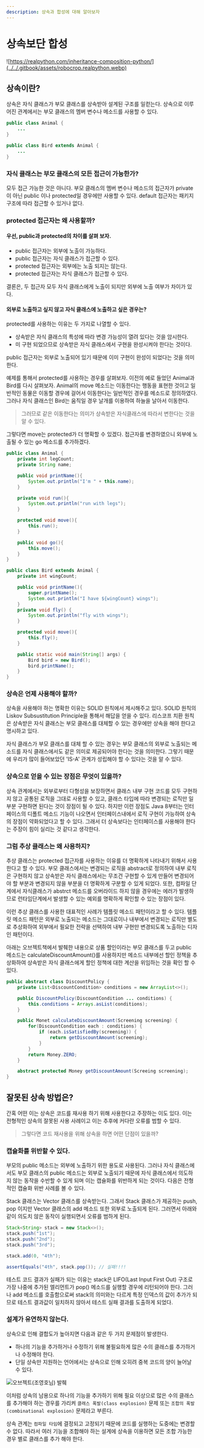 ```yaml
---
description: 상속과 합성에 대해 알아보자
---
```


# 상속보단 합성

![https://realpython.com/inheritance-composition-python/](../../.gitbook/assets/robocrop.realpython.webp)

## 상속이란?

상속은 자식 클래스가 부모 클래스를 상속받아 설계된 구조를 일컫는다. 상속으로 이루어진 관계에서는 부모 클래스의 멤버 변수나 메소드를 사용할 수 있다.

```java
public class Animal {
    ...
}

public class Bird extends Animal {
    ...
}
```

### 자식 클래스는 부모 클래스의 모든 접근이 가능한가?

모두 접근 가능한 것은 아니다. 부모 클래스의 멤버 변수나 메소드의 접근자가 private이 아닌 public 이나 protected일 경우에만 사용할 수 있다. default 접근자는 패키지 구조에 따라 접근할 수 있거나 없다.

### protected 접근자는 왜 사용할까?

#### 우선, public과 protected의 차이를 살펴 보자.

* public 접근자는 외부에 노출이 가능하다.
* public 접근자는 자식 클래스가 접근할 수 있다.
* protected 접근자는 외부에는 노출 되지는 않는다.
* protected 접근자는 자식 클래스가 접근할 수 있다.

결론은, 두 접근자 모두 자식 클래스에게 노출이 되지만 외부에 노출 여부가 차이가 있다.

#### 외부로 노출하고 싶지 않고 자식 클래스에 노출하고 싶은 경우는?

protected를 사용하는 이유는 두 가지로 나열할 수 있다.

* 상속받은 자식 클래스의 특성에 따라 변경 가능성이 열려 있다는 것을 암시한다.
* 미 구현 되었으므로 상속받은 자식 클래스에서 구현을 완성시켜야 한다는 것이다.

public 접근자는 외부로 노출되어 있기 때문에 이미 구현이 완성이 되었다는 것을 의미한다.

예제를 통해서 protected를 사용하는 경우를 살펴보자. 이전의 예로 들었던 Animal과 Bird를 다시 살펴보자. Animal의 move 메소드는 이동한다는 행동을 표현한 것이고 일반적인 동물은 이동할 경우에 걸어서 이동한다는 일반적인 경우를 메소드로 정의하였다. 그러나 자식 클래스인 Bird는 움직일 경우 날개를 이용하여 하늘을 날아서 이동한다.

> 그러므로 같은 이동한다는 의미가 상속받은 자식클래스에 따라서 변한다는 것을 알 수 있다.

그렇다면 move는 protected가 더 명확할 수 있겠다. 접근자를 변경하였으니 외부에 노출될 수 있는 go 메소드를 추가하겠다.

```java
public class Animal {
    private int legCount;
    private String name;

    public void printName(){
        System.out.println("I'm " + this.name);
    }

    private void run(){
        System.out.println("run with legs");
    }

    protected void move(){
        this.run();
    }

    public void go(){
        this.move();
    }
}

public class Bird extends Animal {
    private int wingCount;

    public void printName(){
        super.printName();
        System.out.println("I have ${wingCount} wings");
    }
    private void fly() {
        System.out.println("fly with wings");
    }

    protected void move(){
        this.fly();
    }

    public static void main(String[] args) {
        Bird bird = new Bird();
        bird.printName();
    }
}
```

### 상속은 언제 사용해야 할까?

상속을 사용해야 하는 명확한 이유는 SOLID 원칙에서 제시해주고 있다. SOLID 원칙의 Liskov Subsustitution Principle을 통해서 해답을 얻을 수 있다. 리스코프 치환 원칙은 상속받은 자식 클래스는 부모 클래스를 대체할 수 있는 경우에만 상속을 해야 한다고 명시하고 있다.

자식 클래스가 부모 클래스를 대체 할 수 있는 경우는 부모 클래스의 외부로 노출되는 메소드를 자식 클래스에서도 같은 의미로 제공되어야 한다는 것을 의미한다. 그렇기 때문에 우리가 많이 들어보았던 'IS-A' 관계가 성립해야 할 수 있다는 것을 알 수 있다.

### 상속으로 얻을 수 있는 장점은 무엇이 있을까?

상속 관계에서는 외부로부터 다형성을 보장하면서 클래스 내부 구현 코드를 모두 구현하지 않고 공통된 로직을 그대로 사용할 수 있고, 클래스 타입에 따라 변경되는 로직만 일부분 구현하면 된다는 것이 장점이 될 수 있다. 하지만 이런 장점도 Java 8부터는 인터페이스의 디폴트 메소드 기능이 나오면서 인터페이스내에서 로직 구현이 가능하여 상속의 장점이 약화되었다고 할 수 있다. 그래서 더 상속보다는 인터페이스를 사용해야 한다는 주장이 힘이 실리는 것 같다고 생각한다.

### 그럼 추상 클래스는 왜 사용하지?

추상 클래스는 protected 접근자를 사용하는 이유를 더 명확하게 나타내기 위해서 사용한다고 할 수 있다. 부모 클래스에서는 변경되는 로직을 abstract로 정의하여 내부 로직은 구현하지 않고 상속받은 자식 클래스에서는 무조건 구현할 수 있게 만들어 변경되어야 할 부분과 변경되지 않을 부분을 더 명확하게 구분할 수 있게 되었다. 또한, 컴파일 단계에서 자식클래스가 abstrct 메소드를 오버라이드 하지 않을 경우에는 에러가 발생하므로 런타임단계에서 발생할 수 있는 예외를 명확하게 확인할 수 있는 장점이 있다.

이런 추상 클래스를 사용한 대표적인 사례가 템플릿 메소드 패턴이라고 할 수 있다. 템플릿 메소드 패턴은 외부로 노출되는 메소드는 그대로이나 내부에서 변경되는 로직만 별도로 추상화하여 외부에서 필요한 전략을 선택하여 내부 구현만 변경되도록 노출하는 디자인 패턴이다.

아래는 오브젝트책에서 발췌한 내용으로 상품 할인이라는 부모 클래스를 두고 public 메소드는 calculateDiscountAmount\(\)를 사용하지만 메소드 내부에선 할인 정책을 추상화하여 상속받은 자식 클래스에게 할인 정책에 대한 계산을 위임하는 것을 확인 할 수 있다.

```java
public abstract class DiscountPolicy {
    private List<DiscountCondition> conditions = new ArrayList<>();

    public DiscountPolicy(DiscountCondition ... conditions) {
        this.conditions = Arrays.asList(conditions);
    }

    public Monet calculateDiscountAmount(Screening screening) {
        for(DiscountCondition each : conditions) {
            if (each.isSatisfiedBy(screening)) {
                return getDiscountAmount(screening);
            }
        }
        return Money.ZERO;
    }

    abstract protected Money getDiscountAmount(Screeing screening);
}
```

## 잘못된 상속 방법은?

간혹 어떤 이는 상속은 코드를 재사용 하기 위해 사용한다고 주장하는 이도 있다. 이는 전형적인 상속의 잘못된 사용 사례이고 이는 추후에 커다란 오류를 범할 수 있다.

> 그렇다면 코드 재사용을 위해 상속을 하면 어떤 단점이 있을까?

### 캡슐화를 위반할 수 있다.

부모의 public 메소드는 외부에 노출하기 위한 용도로 사용된다. 그러나 자식 클래스에서도 부모 클래스의 public 메소드는 외부로 노출되기 때문에 자식 클래스에서 의도하지 않는 동작을 수반할 수 있게 되며 이는 캡슐화를 위반하게 되는 것이다. 다음은 전형적인 캡슐화 위반 사례를 볼 수 있다.

Stack 클래스는 Vector 클래스를 상속받는다. 그래서 Stack 클래스가 제공하는 push, pop 이지만 Vector 클래스의 add 메소드 또한 외부로 노출되게 된다. 그러면서 아래와 같이 의도치 않은 동작이 실행되면서 오류를 범하게 된다.

```java
Stack<String> stack = new Stack<>();
stack.push("1st");
stack.push("2nd");
stack.push("3rd");

stack.add(0, "4th");

assertEquals("4th", stack.pop()); // 실패!!!!
```

테스트 코드 결과가 실패가 되는 이유는 stack은 LIFO\(Last Input First Out\) 구조로 가장 나중에 추가된 엘리먼트가 pop\(\) 메소드를 실행할 경우에 리턴되어야 한다. 그러나 add 메소드를 호출함으로써 stack의 의미와는 다르게 특정 인덱스의 값이 추가가 되므로 테스트 결과값이 일치하지 않아서 테스트 실패 결과를 도출하게 되었다.

### 설계가 유연하지 않는다.

상속으로 인해 결합도가 높아지면 다음과 같은 두 가지 문제점이 발생한다.

* 하나의 기능을 추가하거나 수정하기 위해 불필요하게 많은 수의 클래스를 추가하거나 수정해야 한다.
* 단일 상속만 지원하는 언어에서는 상속으로 인해 오히려 중복 코드의 양이 늘어날 수 있다.

![&#xC624;&#xBE0C;&#xC81D;&#xD2B8;\(&#xC870;&#xC601;&#xD638;&#xB2D8;\) &#xBC1C;&#xCDCC;](../../.gitbook/assets/class_explosion.jpg)

이처럼 상속의 남용으로 하나의 기능을 추가하기 위해 필요 이상으로 많은 수의 클래스를 추가해야 하는 경우를 가리켜 `클래스 폭발(class explosion)` 문제 또는 `조합의 폭발(combinational explosion)` 문제라고 부른다.

상속 관계는 `컴파일 타임`에 결정되고 고정되기 때문에 코드를 실행하는 도중에는 변경할 수 없다. 따라서 여러 기능을 조합해야 하는 설계에 상속을 이용하면 모든 조합 가능한 경우 별로 클래스를 추가 해야 한다.

